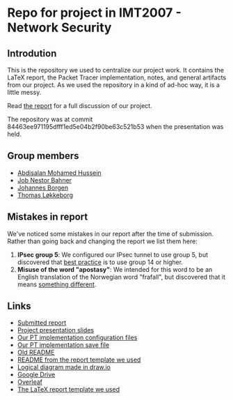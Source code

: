 # Repo for project in IMT2007 - Network Security

## Introdution

This is the repository we used to centralize our project work. It contains the LaTeX report, the Packet Tracer implementation, notes, and general artifacts from our project. As we used the repository in a kind of ad-hoc way, it is a little messy.

Read [the report](./submitted_report.pdf) for a full discussion of our project.

The repository was at commit 84463ee971195dfff1ed5e04b2f90be63c521b53 when the presentation was held.

## Group members

* [Abdisalan Mohamed Hussein](https://github.com/migwa)
* [Job Nestor Bahner](https://github.com/jobnestor)
* [Johannes Borgen](https://github.com/brogen98)
* [Thomas Løkkeborg](https://github.com/tholok97)

## Mistakes in report

We've noticed some mistakes in our report after the time of submission. Rather than going back and changing the report we list them here:

1. **IPsec group 5**: We configured our IPsec tunnel to use group 5, but discovered that [best practice](https://www.cisco.com/c/en/us/td/docs/ios-xml/ios/sec_conn_vpnips/configuration/xe-3s/sec-sec-for-vpns-w-ipsec-xe-3s-book/sec-cfg-vpn-ipsec.html) is to use group 14 or higher.
1. **Misuse of the word "apostasy"**: We intended for this word to be an English translation of the Norwegian word "frafall", but discovered that it means [something different](https://www.merriam-webster.com/dictionary/apostasy).

## Links

* [Submitted report](./submitted_report.pdf)
* [Project presentation slides](./project_presentation_slides.pdf)
* [Our PT implementation configuration files](./Config/)
* [Our PT implementation save file](./packet_tracer_implementation.pkt)
* [Old README](./old/README_old.md)
* [README from the report template we used](./README_report.md)
* [Logical diagram made in draw.io](./images/logicalview.xml)
* [Google Drive](https://drive.google.com/drive/folders/1CDa-Lx_KdIyV04T9s0IQzolu0PB5MJk6)
* [Overleaf](https://www.overleaf.com/project/5be6ed7bb46170034da14220)
* [The LaTeX report template we used](https://github.com/tholok97/latex-report-template)
